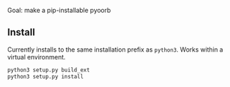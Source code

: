 Goal: make a pip-installable pyoorb

## Install
Currently installs to the same installation prefix as `python3`.  Works within a virtual environment.

```bash
python3 setup.py build_ext
python3 setup.py install
```